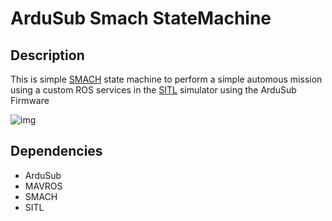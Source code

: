 # ArduSub Smach StateMachine

## Description
This is simple [SMACH](http://wiki.ros.org/smach) state machine to perform a simple automous mission using a custom ROS services in the [SITL](https://www.ardusub.com/developers/sitl.html) simulator using the ArduSub Firmware 

![img](https://preview.ibb.co/fbP6Dz/Screenshot_from_2018_08_08_17_12_41.png "The state machine in the smach viewer")
## Dependencies
- ArduSub
- MAVROS
- SMACH
- SITL


